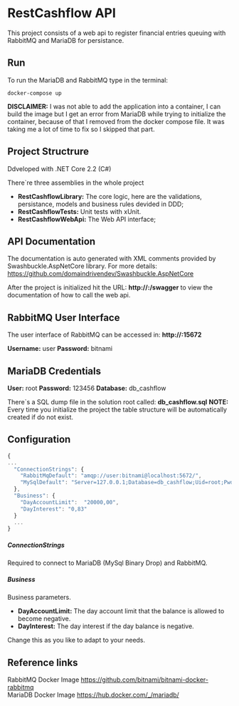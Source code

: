 # RestCashflow API

This project consists of a web api to register financial entries queuing with RabbitMQ and MariaDB for persistance.

## Run
To run the MariaDB and RabbitMQ  type in the terminal: 
````
docker-compose up
````

**DISCLAIMER:** I was not able to add the application into a container, I can build the image but I get an error from MariaDB while trying to initialize the container, because of that I removed from the docker compose file. It was taking me a lot of time to fix so I skipped that part.

## Project Structrure
Ddveloped with .NET Core 2.2 (C#)

There`re three assemblies in the whole project
- **RestCashflowLibrary:** The core logic, here are the validations, persistance, models and business rules devided in DDD;
- **RestCashflowTests:** Unit tests with xUnit.
- **RestCashflowWebApi:** The Web API interface;

## API Documentation
The documentation is auto generated with XML comments provided by Swashbuckle.AspNetCore  library.  For more details: https://github.com/domaindrivendev/Swashbuckle.AspNetCore

After the project is initialized hit the URL: **http://<host><port>:/swagger** to view the documentation of how to call the web api.

## RabbitMQ User Interface
The user interface of RabbitMQ can be accessed in: **http://<host><port>:15672**

**Username:** user
**Password:** bitnami

## MariaDB Credentials
**User:** root
**Password:** 123456
**Database:** db_cashflow

There`s a SQL dump file in the solution root called: **db_cashflow.sql**
**NOTE:** Every time you initialize the project the table structure will be automatically created if do not exist.

## Configuration
````javascript
{
...
  "ConnectionStrings": {
    "RabbitMqDefault": "amqp://user:bitnami@localhost:5672/",
    "MySqlDefault": "Server=127.0.0.1;Database=db_cashflow;Uid=root;Pwd=123456;Pooling=True;MinimumPoolSize=10;MaximumPoolSize=25;AllowUserVariables=true"
  },
  "Business": {
    "DayAccountLimit":  "20000,00",
    "DayInterest": "0,83"
  }
  ...
}

````
##### ConnectionStrings
Required to connect to MariaDB (MySql Binary Drop) and RabbitMQ.
##### Business
Business parameters.
- **DayAccountLimit:** The day account limit that the balance is allowed to become negative.
- **DayInterest:** The day interest if the day balance is negative.

Change this as you like to adapt to your needs.

## Reference links
RabbitMQ Docker Image
https://github.com/bitnami/bitnami-docker-rabbitmq
<br/>
MariaDB Docker Image
https://hub.docker.com/_/mariadb/
